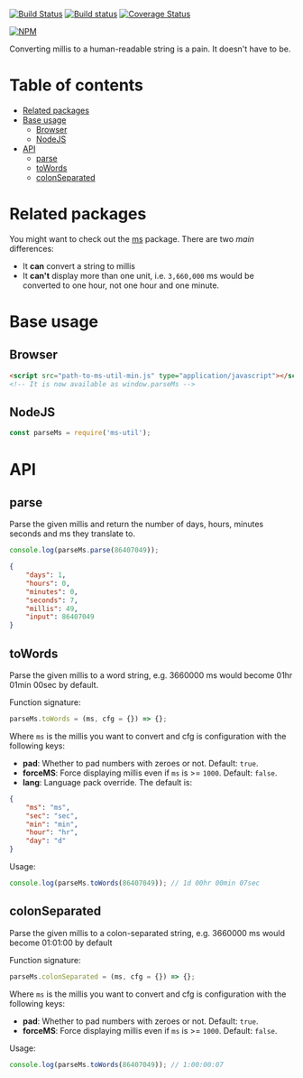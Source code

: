 [![Build Status](https://travis-ci.org/Alorel/node-ms-util.svg?branch=master)](https://travis-ci.org/Alorel/node-ms-util)
[![Build status](https://ci.appveyor.com/api/projects/status/1h3nr6xb6gpf0jku/branch/master?svg=true)](https://ci.appveyor.com/project/Alorel/node-ms-util/branch/master)
[![Coverage Status](https://coveralls.io/repos/github/Alorel/node-ms-util/badge.svg?branch=master)](https://coveralls.io/github/Alorel/node-ms-util?branch=master)

[![NPM](https://nodei.co/npm/ms-util.png?downloads=true&downloadRank=true&stars=true)](https://www.npmjs.com/package/ms-util/)

Converting millis to a human-readable string is a pain. It doesn't have to be.

# Table of contents

<!-- START doctoc generated TOC please keep comment here to allow auto update -->
<!-- DON'T EDIT THIS SECTION, INSTEAD RE-RUN doctoc TO UPDATE -->


- [Related packages](#related-packages)
- [Base usage](#base-usage)
  - [Browser](#browser)
  - [NodeJS](#nodejs)
- [API](#api)
  - [parse](#parse)
  - [toWords](#towords)
  - [colonSeparated](#colonseparated)

<!-- END doctoc generated TOC please keep comment here to allow auto update -->

# Related packages

You might want to check out the [ms](https://www.npmjs.com/package/ms) package. There are two *main* differences:

  - It **can** convert a string to millis
  - It **can't** display more than one unit, i.e. `3,660,000` ms would be converted to one hour, not one hour and one minute.
  
# Base usage

## Browser

```html
<script src="path-to-ms-util-min.js" type="application/javascript"></script>
<!-- It is now available as window.parseMs -->
```

## NodeJS

```js
const parseMs = require('ms-util');
```

# API
## parse
Parse the given millis and return the number of days, hours, minutes seconds and ms they translate to.
```js
console.log(parseMs.parse(86407049));
```
```json
{
    "days": 1,
    "hours": 0,
    "minutes": 0,
    "seconds": 7,
    "millis": 49,
    "input": 86407049
}
```
## toWords
Parse the given millis to a word string, e.g. 3660000 ms would become 01hr 01min 00sec by default.

Function signature:

```js
parseMs.toWords = (ms, cfg = {}) => {};
```

Where `ms` is the millis you want to convert and cfg is configuration with the following keys:

  - **pad**: Whether to pad numbers with zeroes or not. Default: `true`.
  - **forceMS**: Force displaying millis even if `ms` is >= `1000`. Default: `false`.
  - **lang**: Language pack override. The default is:
  
```json
{
    "ms": "ms",
    "sec": "sec",
    "min": "min",
    "hour": "hr",
    "day": "d"
}
```

Usage:

```js
console.log(parseMs.toWords(86407049)); // 1d 00hr 00min 07sec
```

## colonSeparated
Parse the given millis to a colon-separated string, e.g. 3660000 ms would become 01:01:00 by default

Function signature:

```js
parseMs.colonSeparated = (ms, cfg = {}) => {};
```

Where `ms` is the millis you want to convert and cfg is configuration with the following keys:

  - **pad**: Whether to pad numbers with zeroes or not. Default: `true`.
  - **forceMS**: Force displaying millis even if `ms` is >= `1000`. Default: `false`.
  
Usage:

```js
console.log(parseMs.toWords(86407049)); // 1:00:00:07
```